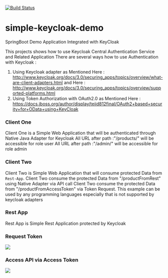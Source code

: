 [![Build Status](https://travis-ci.org/KNIGHTMASTER/simple-keycloak-demo.svg?branch=master)](https://travis-ci.org/KNIGHTMASTER/simple-keycloak-demo)

# simple-keycloak-demo
SpringBoot Demo Application Integrated with KeyCloak 

This projects shows how to use Keycloak Central Authentication Service and Related Application
There are several ways how to use Authentication with Keycloak :
1. Using Keycloak adapter as Mentioned Here : http://www.keycloak.org/docs/3.0/securing_apps/topics/overview/what-are-client-adapters.html and Here : http://www.keycloak.org/docs/3.0/securing_apps/topics/overview/supported-platforms.html
2. Using Token Authorization with OAuth2.0 as Mentioned Here : https://docs.jboss.org/author/display/teiid812final/OAuth2+based+security+for+OData+using+KeyCloak

### Client One
Client One is a Simple Web Application that will be authenticated through Native Java Adapter for Keycloak
All URL after path :"/products/" will be accessible for role user
All URL after path :"/admin/" will be accessible for role admin

### Client Two
Client Two is Simple Web Application that will consume protected Data from `Rest-App`.
Client Two consume the protected Data from "/productFromRest" using Native Adapter via API call
Client Two consume the protected Data from "/productFromAccessToken" via Token Request. This example can be used by any programming languages especially that is not supported by keycloak adapters

### Rest App
Rest App is Simple Rest Application protected by Keycloak

### Request Token
<img src='https://github.com/KNIGHTMASTER/Resources/blob/master/SIMPLE%20KEYCLOAK%20DEMO/execute-via-access-token.png'/>

### Access API via Access Token
<img src='https://github.com/KNIGHTMASTER/Resources/blob/master/SIMPLE%20KEYCLOAK%20DEMO/request-token.png'/>